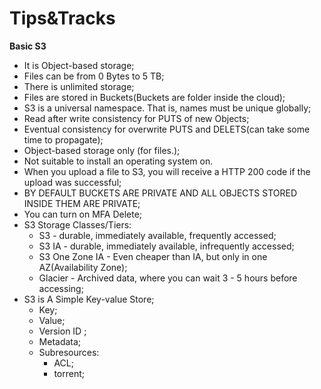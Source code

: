 # Tips&Tracks  

**Basic S3**  
* It is Object-based storage;  
* Files can be from 0 Bytes to 5 TB;  
* There is unlimited storage;
* Files are stored in Buckets(Buckets are folder inside the cloud);  
* S3 is a universal namespace. That is, names must be unique globally;  
* Read after write consistency for PUTS of new Objects;
* Eventual consistency for overwrite PUTS and DELETS(can take some time to propagate);  
* Object-based storage only (for files.);  
* Not suitable to install an operating system on.  
* When you upload a file to S3, you will receive a HTTP 200 code if the upload was successful;
* BY DEFAULT BUCKETS ARE PRIVATE AND ALL OBJECTS STORED INSIDE THEM ARE PRIVATE;
* You can turn on MFA Delete;  
* S3 Storage Classes/Tiers:  
  * S3 - durable, immediately available, frequently accessed;  
  * S3 IA - durable, immediately available, infrequently accessed;  
  * S3 One Zone IA - Even cheaper than IA, but only in one AZ(Availability Zone);  
  * Glacier - Archived data, where you can wait 3 - 5 hours before accessing;  
* S3 is A Simple Key-value Store;  
  * Key;  
  * Value;  
  * Version ID ;  
  * Metadata;  
  * Subresources:  
    * ACL;  
    * torrent;
